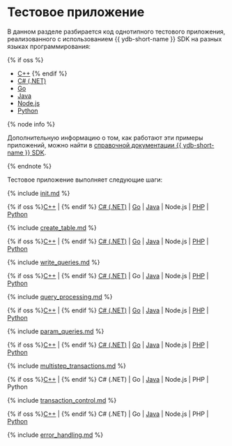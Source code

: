 # Тестовое приложение

В данном разделе разбирается код однотипного тестового приложения, реализованного с использованием {{ ydb-short-name }} SDK на разных языках программирования:

{% if oss %}
- [C++](../example-cpp.md)
{% endif %}
- [С# (.NET)](../example-dotnet.md)
- [Go](../go/index.md)
- [Java](../java/index.md)
- [Node.js](../example-nodejs.md)
- [Python](../python/index.md)

{% node info %}

Дополнительную информацию о том, как работают эти примеры приложений, можно найти в [справочной документации {{ ydb-short-name }} SDK](../../../reference/ydb-sdk/index.md).

{% endnote %}

Тестовое приложение выполняет следующие шаги:

{% include [init.md](steps/01_init.md) %}

{% if oss %}[C++](../example-cpp.md#init) | {% endif %} [C# (.NET)](../example-dotnet.md#init) | [Go](../go/index.md#init) | [Java](../java/index.md#init) | Node.js | [PHP](../example-php.md#init) | [Python](../python/index.md#init)

{% include [create_table.md](steps/02_create_table.md) %}

{% if oss %}[C++](../example-cpp.md#create-table) | {% endif %} [C# (.NET)](../example-dotnet.md#create-table) | [Go](../go/index.md#create-table) | [Java](../java/index.md#create-table) | Node.js | [PHP](../example-php.md#create-table) | [Python](../python/index.md#create-table)

{% include [write_queries.md](steps/03_write_queries.md) %}

{% if oss %}[C++](../example-cpp.md#write-queries) | {% endif %} [C# (.NET)](../example-dotnet.md#write-queries) | Go | [Java](../java/index.md#write-queries) | Node.js | [PHP](../example-php.md#write-queries) | [Python](../python/index.md#write-queries)

{% include [query_processing.md](steps/04_query_processing.md) %}

{% if oss %}[C++](../example-cpp.md#query-processing) | {% endif %} [C# (.NET)](../example-dotnet.md#query-processing) | [Go](../go/index.md#query-processing) | [Java](../java/index.md#query-processing) | Node.js | [PHP](../example-php.md#query-processing) | [Python](../python/index.md#query-processing)

{% include [param_queries.md](steps/06_param_queries.md) %}

{% if oss %}[C++](../example-cpp.md#param-queries) | {% endif %} [C# (.NET)](../example-dotnet.md#param-queries) | [Go](../go/index.md#param-queries) | [Java](../java/index.md#param-queries) | Node.js | [PHP](../example-php.md#param-queries) | [Python](../python/index.md#param-queries)

{% include [multistep_transactions.md](steps/09_multistep_transactions.md) %}

{% if oss %}[C++](../example-cpp.md#multistep-transactions) |  {% endif %} C# (.NET) | Go | [Java](../java/index.md#multistep-transactions) | Node.js | PHP | Python

{% include [transaction_control.md](steps/10_transaction_control.md) %}

{% if oss %}[C++](../example-cpp.md#tcl) |  {% endif %} C# (.NET) | Go | [Java](../java/index.md#tcl) | Node.js | PHP | [Python](../python/index.md#tcl)

{% include [error_handling.md](steps/50_error_handling.md) %}

